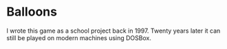 # Balloons

I wrote this game as a school project back in 1997. Twenty years later it can still be played on modern machines using DOSBox.
